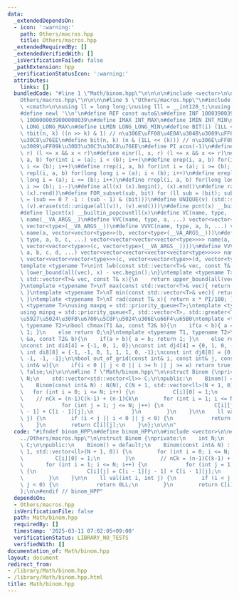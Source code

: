 ```yaml
---
data:
  _extendedDependsOn:
  - icon: ':warning:'
    path: Others/macros.hpp
    title: Others/macros.hpp
  _extendedRequiredBy: []
  _extendedVerifiedWith: []
  _isVerificationFailed: false
  _pathExtension: hpp
  _verificationStatusIcon: ':warning:'
  attributes:
    links: []
  bundledCode: "#line 1 \"Math/binom.hpp\"\n\n\n\n#include <vector>\n\n#line 1 \"\
    Others/macros.hpp\"\n\n\n\n#line 5 \"Others/macros.hpp\"\n#include <queue>\n#include\
    \ <cmath>\n\nusing ll = long long;\nusing lll = __int128_t;\nusing ld = long double;\n\
    #define newl '\\n'\n#define REF const auto&\n#define INF 1000390039\n#define LLINF\
    \ 1000000039000000039\n#define IMAX INT_MAX\n#define IMIN INT_MIN\n#define LLMAX\
    \ LONG_LONG_MAX\n#define LLMIN LONG_LONG_MIN\n#define BIT(i) (1LL << (i))\n#define\
    \ tbit(n, k) ((n >> k) & 1) // n\u306E\uFF08\u4E0A\u304B\u3089\uFF09k\u30D3\u30C3\
    \u30C8\u76EE\n#define bit(n, k) (n & (1LL << (k))) // n\u306E\uFF08\u4E0B\u304B\
    \u3089\uFF09k\u30D3\u30C3\u30C8\u76EE\n#define PI acos(-1)\n#define inr(l, x,\
    \ r) (l <= x && x < r)\n#define einr(l, x, r) (l <= x && x <= r)\n#define rep(i,\
    \ a, b) for(int i = (a); i < (b); i++)\n#define erep(i, a, b) for(int i = (a);\
    \ i <= (b); i++)\n#define rrep(i, a, b) for(int i = (a); i >= (b); i--)\n#define\
    \ repl(i, a, b) for(long long i = (a); i < (b); i++)\n#define erepl(i, a, b) for(long\
    \ long i = (a); i <= (b); i++)\n#define rrepl(i, a, b) for(long long i = (a);\
    \ i >= (b); i--)\n#define all(x) (x).begin(), (x).end()\n#define rall(x) (x).rbegin(),\
    \ (x).rend()\n#define FOR_subset(sub, bit) for (ll sub = (bit); sub >= 0; sub\
    \ = (sub == 0 ? -1 : (sub - 1) & (bit)))\n#define UNIQUE(v) (std::sort(all(v)),\
    \ (v).erase(std::unique(all(v)), (v).end()))\n#define pcnt(x) __builtin_popcount(x)\n\
    #define llpcnt(x) __builtin_popcountll(x)\n#define VC(name, type, ...) vector<type>\
    \ name(__VA_ARGS__)\n#define VVC(name, type, a, ...) vector<vector<type>> name(a,\
    \ vector<type>(__VA_ARGS__))\n#define VVVC(name, type, a, b, ...) vector<vector<vector<type>>>\
    \ name(a, vector<vector<type>>(b, vector<type>(__VA_ARGS__)))\n#define VVVVC(name,\
    \ type, a, b, c, ...) vector<vector<vector<vector<type>>>> name(a, vector<vector<vector<type>>>(b,\
    \ vector<vector<type>>(c, vector<type>(__VA_ARGS__))))\n#define VVVVVC(name, type,\
    \ a, b, c, d, ...) vector<vector<vector<vector<vector<type>>>>> name(a, vector<vector<vector<vector<type>>>>(b,\
    \ vector<vector<vector<type>>>(c, vector<vector<type>>(d, vector<type>(__VA_ARGS__)))));\n\
    template <typename T>\nint lwb(const std::vector<T>& vec, const T& x){\n    return\
    \ lower_bound(all(vec), x) - vec.begin();\n}\ntemplate <typename T>\nint upb(const\
    \ std::vector<T>& vec, const T& x){\n    return upper_bound(all(vec), x) - vec.begin();\n\
    }\ntemplate <typename T>\nT max(const std::vector<T>& vec){ return *max_element(all(vec));\
    \ }\ntemplate <typename T>\nT min(const std::vector<T>& vec){ return *min_element(all(vec));\
    \ }\ntemplate <typename T>\nT rad(const T& x){ return x * PI/180; }\ntemplate\
    \ <typename T>\nusing maxpq = std::priority_queue<T>;\ntemplate <typename T>\n\
    using minpq = std::priority_queue<T, std::vector<T>, std::greater<T>>;\n// \u6700\
    \u5927\u5024\u30FB\u6700\u5C0F\u5024\u306E\u66F4\u65B0\ntemplate <typename T1,\
    \ typename T2>\nbool chmax(T1 &a, const T2& b){\n    if(a < b){ a = b; return\
    \ 1; }\n    else return 0;\n}\ntemplate <typename T1, typename T2>\nbool chmin(T1\
    \ &a, const T2& b){\n    if(a > b){ a = b; return 1; }\n    else return 0;\n}\n\
    \nconst int di4[4] = {-1, 0, 1, 0};\nconst int dj4[4] = {0, 1, 0, -1};\nconst\
    \ int di8[8] = {-1, -1, 0, 1, 1, 1, 0, -1};\nconst int dj8[8] = {0, 1, 1, 1, 0,\
    \ -1, -1, -1};\n\nbool out_of_grid(const int& i, const int& j, const int& h, const\
    \ int& w){\n    if(i < 0 || j < 0 || i >= h || j >= w) return true;\n    return\
    \ false;\n}\n\n\n#line 7 \"Math/binom.hpp\"\n\nstruct Binom {\nprivate:\n    int\
    \ N;\n    std::vector<std::vector<ll>> C;\n\npublic:\n    Binom() = default;\n\
    \    Binom(const int& N) : N(N), C(N + 1, std::vector<ll>(N + 1, 0)) {\n     \
    \   for (int i = 0; i <= N; i++) {\n            C[i][0] = 1;\n        }\n    \
    \    // nCk = (n-1)C(k-1) + (n-1)Ck\n        for (int i = 1; i <= N; i++) {\n\
    \            for (int j = 1; j <= N; j++) {\n                C[i][j] = C[i - 1][j\
    \ - 1] + C[i - 1][j];\n            }\n        }\n    }\n\n    ll val(int i, int\
    \ j) {\n        if (i < j || i < 0 || j < 0) {\n            return 0LL;\n    \
    \    }\n        return C[i][j];\n    }\n};\n\n\n"
  code: "#ifndef binom_HPP\n#define binom_HPP\n\n#include <vector>\n\n#include \"\
    ../Others/macros.hpp\"\n\nstruct Binom {\nprivate:\n    int N;\n    std::vector<std::vector<ll>>\
    \ C;\n\npublic:\n    Binom() = default;\n    Binom(const int& N) : N(N), C(N +\
    \ 1, std::vector<ll>(N + 1, 0)) {\n        for (int i = 0; i <= N; i++) {\n  \
    \          C[i][0] = 1;\n        }\n        // nCk = (n-1)C(k-1) + (n-1)Ck\n \
    \       for (int i = 1; i <= N; i++) {\n            for (int j = 1; j <= N; j++)\
    \ {\n                C[i][j] = C[i - 1][j - 1] + C[i - 1][j];\n            }\n\
    \        }\n    }\n\n    ll val(int i, int j) {\n        if (i < j || i < 0 ||\
    \ j < 0) {\n            return 0LL;\n        }\n        return C[i][j];\n    }\n\
    };\n\n#endif // binom_HPP"
  dependsOn:
  - Others/macros.hpp
  isVerificationFile: false
  path: Math/binom.hpp
  requiredBy: []
  timestamp: '2025-03-11 07:02:05+09:00'
  verificationStatus: LIBRARY_NO_TESTS
  verifiedWith: []
documentation_of: Math/binom.hpp
layout: document
redirect_from:
- /library/Math/binom.hpp
- /library/Math/binom.hpp.html
title: Math/binom.hpp
---
```

